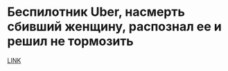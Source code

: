 # Беспилотник Uber, насмерть сбивший женщину, распознал ее и решил не тормозить



[LINK](https://varlamov.ru/2912110.html)